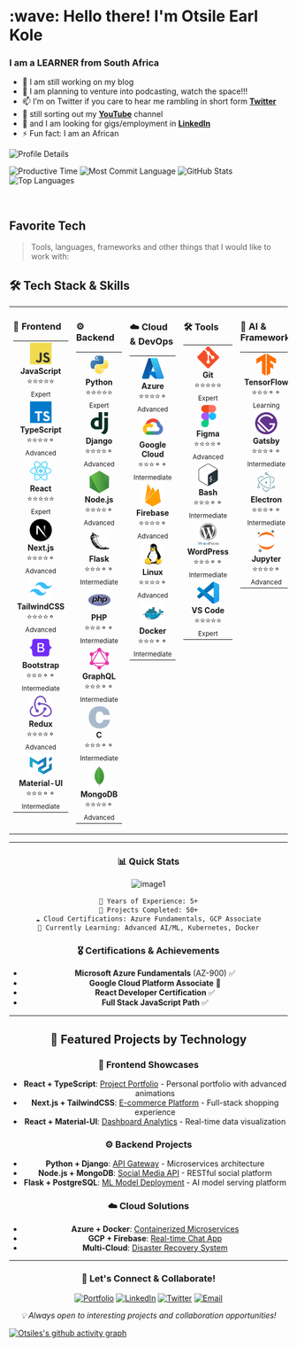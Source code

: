 <h1 align="left" id="OtsileKole-title">:wave: Hello there! I'm Otsile Earl Kole</h1>
<h3 align="left">I am a LEARNER from South Africa</h3>

- 🌱 I am still working on my blog
- 👯 I am planning to venture into podcasting, watch the space!!!
- 📫 I’m on Twitter if you care to hear me rambling in short form **[Twitter]**
- 💬 still sorting out my **[YouTube]** channel
- 👯 and I am looking for gigs/employment in **[LinkedIn]**
- ⚡ Fun fact: I am an African

<!-- ![Otsile's github stats](https://github-readme-stats.vercel.app/api?username=3arlN3t&show_icons=true)
(http://github-profile-summary-cards.vercel.app/api/cards/profile-details?username=3arlN3t&theme=prussian)-->
<img src="http://github-profile-summary-cards.vercel.app/api/cards/profile-details?username=3arlN3t&theme=default" alt="Profile Details" height="180">
<p align="left">
 <!-- <img src="https://github-readme-stats.vercel.app/api?username=3arlN3t&show_icons=true" alt="GitHub stats" height="180"> -->
<img src="http://github-profile-summary-cards.vercel.app/api/cards/productive-time?username=3arlN3t&theme=default&utcOffset=8" alt="Productive Time" height="180">
<img src="http://github-profile-summary-cards.vercel.app/api/cards/most-commit-language?username=3arlN3t&theme=default" alt="Most Commit Language" height="180">
<img src="http://github-profile-summary-cards.vercel.app/api/cards/stats?username=3arlN3t&theme=default" alt="GitHub Stats" height="180">
<img src="https://github-readme-stats.vercel.app/api/top-langs/?username=3arlN3t&layout=compact" alt="Top Languages" height="180">
</p>

<br>
<h2 align="left" id="OtsileKole-tech">Favorite Tech</h2>

> Tools, languages, frameworks and other things that I would like to work with:

## 🛠️ Tech Stack & Skills

<div align="center">

<table width="100%">
<tr>
<td width="20%" valign="top">

### 🎨 Frontend
<table align="center">
  <tr>
    <td align="center" width="80">
      <a href="#3arlN3t-frontend">
        <img src="https://raw.githubusercontent.com/devicons/devicon/master/icons/javascript/javascript-original.svg" width="40" height="40" alt="JavaScript" />
      </a>
      <br><strong>JavaScript</strong>
      <br>⭐⭐⭐⭐⭐
      <br><small>Expert</small>
    </td>
  </tr>
  <tr>
    <td align="center" width="80">
      <a href="#3arlN3t-frontend">
        <img src="https://raw.githubusercontent.com/devicons/devicon/master/icons/typescript/typescript-original.svg" width="40" height="40" alt="TypeScript" />
      </a>
      <br><strong>TypeScript</strong>
      <br>⭐⭐⭐⭐⚬
      <br><small>Advanced</small>
    </td>
  </tr>
  <tr>
    <td align="center" width="80">
      <a href="#3arlN3t-frontend">
        <img src="https://raw.githubusercontent.com/devicons/devicon/master/icons/react/react-original.svg" width="40" height="40" alt="React" />
      </a>
      <br><strong>React</strong>
      <br>⭐⭐⭐⭐⭐
      <br><small>Expert</small>
    </td>
  </tr>
  <tr>
    <td align="center" width="80">
      <a href="#3arlN3t-frontend">
        <img src="https://raw.githubusercontent.com/devicons/devicon/master/icons/nextjs/nextjs-original.svg" width="40" height="40" alt="Next.js" />
      </a>
      <br><strong>Next.js</strong>
      <br>⭐⭐⭐⭐⚬
      <br><small>Advanced</small>
    </td>
  </tr>
  <tr>
    <td align="center" width="80">
      <a href="#3arlN3t-frontend">
        <img src="https://raw.githubusercontent.com/devicons/devicon/master/icons/tailwindcss/tailwindcss-plain.svg" width="40" height="40" alt="TailwindCSS" />
      </a>
      <br><strong>TailwindCSS</strong>
      <br>⭐⭐⭐⭐⚬
      <br><small>Advanced</small>
    </td>
  </tr>
  <tr>
    <td align="center" width="80">
      <a href="#3arlN3t-frontend">
        <img src="https://raw.githubusercontent.com/devicons/devicon/master/icons/bootstrap/bootstrap-plain.svg" width="40" height="40" alt="Bootstrap" />
      </a>
      <br><strong>Bootstrap</strong>
      <br>⭐⭐⭐⚬⚬
      <br><small>Intermediate</small>
    </td>
  </tr>
  <tr>
    <td align="center" width="80">
      <a href="#3arlN3t-frontend">
        <img src="https://raw.githubusercontent.com/devicons/devicon/master/icons/redux/redux-original.svg" width="40" height="40" alt="Redux" />
      </a>
      <br><strong>Redux</strong>
      <br>⭐⭐⭐⭐⚬
      <br><small>Advanced</small>
    </td>
  </tr>
  <tr>
    <td align="center" width="80">
      <a href="#3arlN3t-frontend">
        <img src="https://raw.githubusercontent.com/devicons/devicon/master/icons/materialui/materialui-original.svg" width="40" height="40" alt="Material-UI" />
      </a>
      <br><strong>Material-UI</strong>
      <br>⭐⭐⭐⚬⚬
      <br><small>Intermediate</small>
    </td>
  </tr>
</table>

</td>
<td width="20%" valign="top">

### ⚙️ Backend
<table align="center">
  <tr>
    <td align="center" width="80">
      <a href="#3arlN3t-backend">
        <img src="https://raw.githubusercontent.com/devicons/devicon/master/icons/python/python-original.svg" width="40" height="40" alt="Python" />
      </a>
      <br><strong>Python</strong>
      <br>⭐⭐⭐⭐⭐
      <br><small>Expert</small>
    </td>
  </tr>
  <tr>
    <td align="center" width="80">
      <a href="#3arlN3t-backend">
        <img src="https://raw.githubusercontent.com/devicons/devicon/master/icons/django/django-plain.svg" width="40" height="40" alt="Django" />
      </a>
      <br><strong>Django</strong>
      <br>⭐⭐⭐⭐⚬
      <br><small>Advanced</small>
    </td>
  </tr>
  <tr>
    <td align="center" width="80">
      <a href="#3arlN3t-backend">
        <img src="https://raw.githubusercontent.com/devicons/devicon/master/icons/nodejs/nodejs-original.svg" width="40" height="40" alt="Node.js" />
      </a>
      <br><strong>Node.js</strong>
      <br>⭐⭐⭐⭐⚬
      <br><small>Advanced</small>
    </td>
  </tr>
  <tr>
    <td align="center" width="80">
      <a href="#3arlN3t-backend">
        <img src="https://raw.githubusercontent.com/devicons/devicon/master/icons/flask/flask-original.svg" width="40" height="40" alt="Flask" />
      </a>
      <br><strong>Flask</strong>
      <br>⭐⭐⭐⚬⚬
      <br><small>Intermediate</small>
    </td>
  </tr>
  <tr>
    <td align="center" width="80">
      <a href="#3arlN3t-backend">
        <img src="https://raw.githubusercontent.com/devicons/devicon/master/icons/php/php-original.svg" width="40" height="40" alt="PHP" />
      </a>
      <br><strong>PHP</strong>
      <br>⭐⭐⭐⚬⚬
      <br><small>Intermediate</small>
    </td>
  </tr>
  <tr>
    <td align="center" width="80">
      <a href="#3arlN3t-backend">
        <img src="https://raw.githubusercontent.com/devicons/devicon/master/icons/graphql/graphql-plain.svg" width="40" height="40" alt="GraphQL" />
      </a>
      <br><strong>GraphQL</strong>
      <br>⭐⭐⭐⚬⚬
      <br><small>Intermediate</small>
    </td>
  </tr>
  <tr>
    <td align="center" width="80">
      <a href="#3arlN3t-backend">
        <img src="https://raw.githubusercontent.com/devicons/devicon/master/icons/c/c-original.svg" width="40" height="40" alt="C" />
      </a>
      <br><strong>C</strong>
      <br>⭐⭐⭐⚬⚬
      <br><small>Intermediate</small>
    </td>
  </tr>
  <tr>
    <td align="center" width="80">
      <a href="#3arlN3t-backend">
        <img src="https://raw.githubusercontent.com/devicons/devicon/master/icons/mongodb/mongodb-original.svg" width="40" height="40" alt="MongoDB" />
      </a>
      <br><strong>MongoDB</strong>
      <br>⭐⭐⭐⭐⚬
      <br><small>Advanced</small>
    </td>
  </tr>
</table>

</td>
<td width="20%" valign="top">

### ☁️ Cloud & DevOps
<table align="center">
  <tr>
    <td align="center" width="80">
      <a href="#3arlN3t-cloud">
        <img src="https://raw.githubusercontent.com/devicons/devicon/master/icons/azure/azure-original.svg" width="40" height="40" alt="Azure" />
      </a>
      <br><strong>Azure</strong>
      <br>⭐⭐⭐⭐⚬
      <br><small>Advanced</small>
    </td>
  </tr>
  <tr>
    <td align="center" width="80">
      <a href="#3arlN3t-cloud">
        <img src="https://raw.githubusercontent.com/devicons/devicon/master/icons/googlecloud/googlecloud-original.svg" width="40" height="40" alt="Google Cloud" />
      </a>
      <br><strong>Google Cloud</strong>
      <br>⭐⭐⭐⚬⚬
      <br><small>Intermediate</small>
    </td>
  </tr>
  <tr>
    <td align="center" width="80">
      <a href="#3arlN3t-cloud">
        <img src="https://raw.githubusercontent.com/devicons/devicon/master/icons/firebase/firebase-plain.svg" width="40" height="40" alt="Firebase" />
      </a>
      <br><strong>Firebase</strong>
      <br>⭐⭐⭐⭐⚬
      <br><small>Advanced</small>
    </td>
  </tr>
  <tr>
    <td align="center" width="80">
      <a href="#3arlN3t-cloud">
        <img src="https://raw.githubusercontent.com/devicons/devicon/master/icons/linux/linux-original.svg" width="40" height="40" alt="Linux" />
      </a>
      <br><strong>Linux</strong>
      <br>⭐⭐⭐⭐⚬
      <br><small>Advanced</small>
    </td>
  </tr>
  <tr>
    <td align="center" width="80">
      <a href="#3arlN3t-cloud">
        <img src="https://raw.githubusercontent.com/devicons/devicon/master/icons/docker/docker-original.svg" width="40" height="40" alt="Docker" />
      </a>
      <br><strong>Docker</strong>
      <br>⭐⭐⭐⚬⚬
      <br><small>Intermediate</small>
    </td>
  </tr>
</table>

</td>
<td width="20%" valign="top">

### 🛠️ Tools
<table align="center">
  <tr>
    <td align="center" width="80">
      <a href="#3arlN3t-tools">
        <img src="https://raw.githubusercontent.com/devicons/devicon/master/icons/git/git-original.svg" width="40" height="40" alt="Git" />
      </a>
      <br><strong>Git</strong>
      <br>⭐⭐⭐⭐⭐
      <br><small>Expert</small>
    </td>
  </tr>
  <tr>
    <td align="center" width="80">
      <a href="#3arlN3t-tools">
        <img src="https://raw.githubusercontent.com/devicons/devicon/master/icons/figma/figma-original.svg" width="40" height="40" alt="Figma" />
      </a>
      <br><strong>Figma</strong>
      <br>⭐⭐⭐⭐⚬
      <br><small>Advanced</small>
    </td>
  </tr>
  <tr>
    <td align="center" width="80">
      <a href="#3arlN3t-tools">
        <img src="https://raw.githubusercontent.com/devicons/devicon/master/icons/bash/bash-original.svg" width="40" height="40" alt="Bash" />
      </a>
      <br><strong>Bash</strong>
      <br>⭐⭐⭐⚬⚬
      <br><small>Intermediate</small>
    </td>
  </tr>
  <tr>
    <td align="center" width="80">
      <a href="#3arlN3t-tools">
        <img src="https://raw.githubusercontent.com/devicons/devicon/master/icons/wordpress/wordpress-original.svg" width="40" height="40" alt="WordPress" />
      </a>
      <br><strong>WordPress</strong>
      <br>⭐⭐⭐⚬⚬
      <br><small>Intermediate</small>
    </td>
  </tr>
  <tr>
    <td align="center" width="80">
      <a href="#3arlN3t-tools">
        <img src="https://raw.githubusercontent.com/devicons/devicon/master/icons/vscode/vscode-original.svg" width="40" height="40" alt="VS Code" />
      </a>
      <br><strong>VS Code</strong>
      <br>⭐⭐⭐⭐⭐
      <br><small>Expert</small>
    </td>
  </tr>
</table>

</td>
<td width="20%" valign="top">

### 🤖 AI & Frameworks
<table align="center">
  <tr>
    <td align="center" width="80">
      <a href="#3arlN3t-ai">
        <img src="https://raw.githubusercontent.com/devicons/devicon/master/icons/tensorflow/tensorflow-original.svg" width="40" height="40" alt="TensorFlow" />
      </a>
      <br><strong>TensorFlow</strong>
      <br>⭐⭐⭐⚬⚬
      <br><small>Learning</small>
    </td>
  </tr>
  <tr>
    <td align="center" width="80">
      <a href="#3arlN3t-ai">
        <img src="https://raw.githubusercontent.com/devicons/devicon/master/icons/gatsby/gatsby-original.svg" width="40" height="40" alt="Gatsby" />
      </a>
      <br><strong>Gatsby</strong>
      <br>⭐⭐⭐⚬⚬
      <br><small>Intermediate</small>
    </td>
  </tr>
  <tr>
    <td align="center" width="80">
      <a href="#3arlN3t-ai">
        <img src="https://raw.githubusercontent.com/devicons/devicon/master/icons/electron/electron-original.svg" width="40" height="40" alt="Electron" />
      </a>
      <br><strong>Electron</strong>
      <br>⭐⭐⭐⚬⚬
      <br><small>Intermediate</small>
    </td>
  </tr>
  <tr>
    <td align="center" width="80">
      <a href="#3arlN3t-ai">
        <img src="https://raw.githubusercontent.com/devicons/devicon/master/icons/jupyter/jupyter-original.svg" width="40" height="40" alt="Jupyter" />
      </a>
      <br><strong>Jupyter</strong>
      <br>⭐⭐⭐⭐⚬
      <br><small>Advanced</small>
    </td>
  </tr>
</table>

</td>
</tr>
</table>

---

### 📊 Quick Stats
<div align="center">

![image1](image1)

```
🎯 Years of Experience: 5+
🚀 Projects Completed: 50+
☁️ Cloud Certifications: Azure Fundamentals, GCP Associate
🌱 Currently Learning: Advanced AI/ML, Kubernetes, Docker
```

### 🎖️ Certifications & Achievements
- **Microsoft Azure Fundamentals** (AZ-900) ✅
- **Google Cloud Platform Associate** 🎯
- **React Developer Certification** ✅
- **Full Stack JavaScript Path** ✅

</div>

---

## 💼 Featured Projects by Technology

### 🎨 **Frontend Showcases**
- **React + TypeScript**: [Project Portfolio](https://github.com/3arlN3t/portfolio) - Personal portfolio with advanced animations
- **Next.js + TailwindCSS**: [E-commerce Platform](https://github.com/3arlN3t/ecommerce) - Full-stack shopping experience
- **React + Material-UI**: [Dashboard Analytics](https://github.com/3arlN3t/dashboard) - Real-time data visualization

### ⚙️ **Backend Projects** 
- **Python + Django**: [API Gateway](https://github.com/3arlN3t/api-gateway) - Microservices architecture
- **Node.js + MongoDB**: [Social Media API](https://github.com/3arlN3t/social-api) - RESTful social platform
- **Flask + PostgreSQL**: [ML Model Deployment](https://github.com/3arlN3t/ml-deploy) - AI model serving platform

### ☁️ **Cloud Solutions**
- **Azure + Docker**: [Containerized Microservices](https://github.com/3arlN3t/microservices-azure)
- **GCP + Firebase**: [Real-time Chat App](https://github.com/3arlN3t/chat-app-firebase)
- **Multi-Cloud**: [Disaster Recovery System](https://github.com/3arlN3t/disaster-recovery)

---

<div align="center">

### 🤝 Let's Connect & Collaborate!

[![Portfolio](https://img.shields.io/badge/Portfolio-255E63?style=for-the-badge&logo=About.me&logoColor=white)](https://3arlnet.dev)
[![LinkedIn](https://img.shields.io/badge/LinkedIn-0077B5?style=for-the-badge&logo=linkedin&logoColor=white)](https://linkedin.com/in/3arlnet)
[![Twitter](https://img.shields.io/badge/Twitter-1DA1F2?style=for-the-badge&logo=twitter&logoColor=white)](https://twitter.com/3arlnet)
[![Email](https://img.shields.io/badge/Email-D14836?style=for-the-badge&logo=gmail&logoColor=white)](mailto:contact@3arlnet.dev)

*💡 Always open to interesting projects and collaboration opportunities!*

</div>

</div>

[linkedin]: https://www.linkedin.com/in/otsile-earl-kole-0734a820/ "LinkedIn"
[twitter]: https://twitter.com/OtsileKole "Twitter"
[youtube]: https://www.youtube.com/c/OtsileEarlKole/videos "YouTube"

[![Otsiles's github activity graph](https://activity-graph.herokuapp.com/graph?username=3arlN3t&theme=react-dark)](https://github.com/3arlN3t)
<!--
**3arlN3t/3arlN3t** is a ✨ _special_ ✨ repository because its `README.md` (this file) appears on your GitHub profile.


